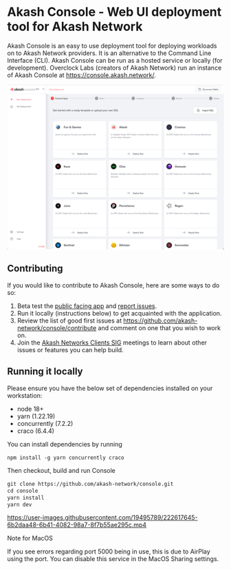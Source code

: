 # Akash Console - Web UI deployment tool for Akash Network

Akash Console is an easy to use deployment tool for deploying workloads on to Akash Network providers. It is an alternative to the Command Line Interface (CLI). Akash Console can be run as a hosted service or locally (for development). Overclock Labs (creators of Akash Network) run an instance of Akash Console at https://console.akash.network/.

<p align="center">
  <img src="_doc/../_docs/dev-readme-screencap.png" width="700">
</p>

## Contributing

If you would like to contribute to Akash Console, here are some ways to do so:

1. Beta test the [public facing app](https://console.akash.network/) and [report issues](https://github.com/akash-network/console/issues).
2. Run it locally (instructions below) to get acquainted with the application.
3. Review the list of good first issues at https://github.com/akash-network/console/contribute and comment on one that you wish to work on.
4. Join the [Akash Networks Clients SIG](https://github.com/akash-network/community/tree/main/sig-clients) meetings to learn about other issues or features you can help build.

## Running it locally

Please ensure you have the below set of dependencies installed on your workstation:

* node 18+
* yarn (1.22.19)
* concurrently (7.2.2)
* craco (6.4.4)

You can install dependencies by running
```
npm install -g yarn concurrently craco
```
Then checkout, build and run Console
```
git clone https://github.com/akash-network/console.git
cd console
yarn install
yarn dev
```

https://user-images.githubusercontent.com/19495789/222617645-6b2daa48-6b41-4082-98a7-8f7b55ae295c.mp4


Note for MacOS

If you see errors regarding port 5000 being in use, this is due to AirPlay
using the port. You can disable this service in the MacOS Sharing settings.
